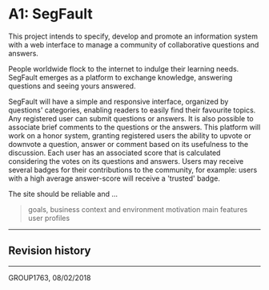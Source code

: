 # A1: SegFault

This project intends to specify, develop and promote an information system with a web interface to manage a community of collaborative questions and answers.

People worldwide flock to the internet to indulge their learning needs.
SegFault emerges as a platform to exchange knowledge, answering questions
and seeing yours answered.

SegFault will have a simple and responsive interface, organized by questions' categories, enabling readers to easily find their favourite topics.
Any registered user can submit questions or answers.
It is also possible to associate brief comments to the questions or the answers.
This platform will work on a honor system, granting registered users the ability to upvote or downvote a question, answer or comment based on its usefulness to the discussion.
Each user has an associated score that is calculated considering the votes on its questions and answers.
Users may receive several badges for their contributions to the community, for example: users with a high average answer-score will receive a 'trusted' badge.






The site should be reliable and ...

> goals, business context and environment
> motivation
> main features
> user profiles

***

## Revision history

***

GROUP1763, 08/02/2018
